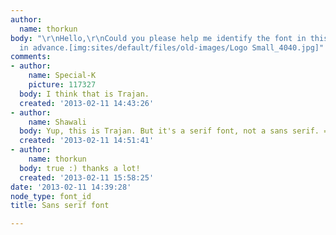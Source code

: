 ```yaml
---
author:
  name: thorkun
body: "\r\nHello,\r\nCould you please help me identify the font in this logo please?\r\nthanks
  in advance.[img:sites/default/files/old-images/Logo Small_4040.jpg]"
comments:
- author:
    name: Special-K
    picture: 117327
  body: I think that is Trajan.
  created: '2013-02-11 14:43:26'
- author:
    name: Shawali
  body: Yup, this is Trajan. But it's a serif font, not a sans serif. =)
  created: '2013-02-11 14:51:41'
- author:
    name: thorkun
  body: true :) thanks a lot!
  created: '2013-02-11 15:58:25'
date: '2013-02-11 14:39:28'
node_type: font_id
title: Sans serif font

---
```

